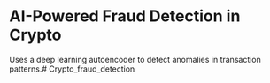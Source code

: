 # AI-Powered Fraud Detection in Crypto

Uses a deep learning autoencoder to detect anomalies in transaction patterns.# Crypto_fraud_detection
